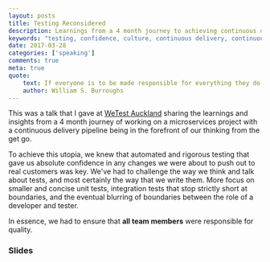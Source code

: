 ```yaml
---
layout: posts
title: Testing Reconsidered
description: Learnings from a 4 month journey to achieving continuous delivery
keywords: "testing, confidence, culture, continuous delivery, continuous deployment, pact, contracts"
date: 2017-03-28
categories: ['speaking']
comments: true
meta: true
quote:
    text: If everyone is to be made responsible for everything they do, you must extend responsibility beyond the level of conscious intention.
    author: William S. Burroughs
---
```

This was a talk that I gave at [WeTest Auckland][1] sharing the learnings and insights from a 4 month journey of working on
a microservices project with a continuous delivery pipeline being in the forefront of our thinking from the get go.

To achieve this utopia, we knew that automated and rigorous testing that gave us absolute confidence in any changes we
were about to push out to real customers was key. We've had to challenge the way we think and talk about tests, and most
certainly the way that we write them. More focus on smaller and concise unit tests, integration tests that stop strictly 
short at boundaries, and the eventual blurring of boundaries between the role of a developer and tester.

In essence, we had to ensure that **all team members** were responsible for quality.

### Slides
<script async class="speakerdeck-embed" data-id="d6c4586cf2824589b1b8f13a3a1400b0" data-ratio="1.77777777777778" src="//speakerdeck.com/assets/embed.js"></script>

[1]: https://www.meetup.com/WeTest-Auckland/events/238457709/
